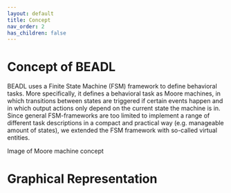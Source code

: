 ```yaml
---
layout: default
title: Concept
nav_order: 2
has_children: false
---
```

# Concept of BEADL
BEADL uses a Finite State Machine (FSM) framework to define behavioral tasks. More specifically, it defines a behavioral task as Moore machines, in which transitions between states are triggered if certain events happen and in which output actions only depend on the current state the machine is in. Since general FSM-frameworks are too limited to implement a range of different task descriptions in a compact and practical way (e.g. manageable amount of states), we extended the FSM framework with so-called virtual entities.

Image of Moore machine concept

# Graphical Representation
